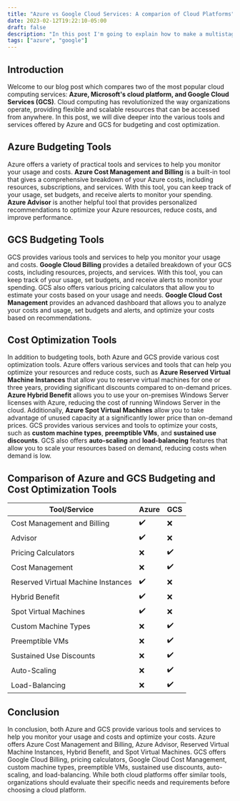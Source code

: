 ```yaml
---
title: "Azure vs Google Cloud Services: A comparion of Cloud Platforms"
date: 2023-02-12T19:22:10-05:00
draft: false
description: "In this post I'm going to explain how to make a multistage golang docker for a http server in order to serve static files"
tags: ["azure", "google"]
---
```


## Introduction

Welcome to our blog post which compares two of the most popular cloud computing services: **Azure, Microsoft's cloud platform, and Google Cloud Services (GCS)**. Cloud computing has revolutionized the way organizations operate, providing flexible and scalable resources that can be accessed from anywhere. In this post, we will dive deeper into the various tools and services offered by Azure and GCS for budgeting and cost optimization.

## Azure Budgeting Tools

Azure offers a variety of practical tools and services to help you monitor your usage and costs. **Azure Cost Management and Billing** is a built-in tool that gives a comprehensive breakdown of your Azure costs, including resources, subscriptions, and services. With this tool, you can keep track of your usage, set budgets, and receive alerts to monitor your spending. **Azure Advisor** is another helpful tool that provides personalized recommendations to optimize your Azure resources, reduce costs, and improve performance.

## GCS Budgeting Tools

GCS provides various tools and services to help you monitor your usage and costs. **Google Cloud Billing** provides a detailed breakdown of your GCS costs, including resources, projects, and services. With this tool, you can keep track of your usage, set budgets, and receive alerts to monitor your spending. GCS also offers various pricing calculators that allow you to estimate your costs based on your usage and needs. **Google Cloud Cost Management** provides an advanced dashboard that allows you to analyze your costs and usage, set budgets and alerts, and optimize your costs based on recommendations.

## Cost Optimization Tools

In addition to budgeting tools, both Azure and GCS provide various cost optimization tools. Azure offers various services and tools that can help you optimize your resources and reduce costs, such as **Azure Reserved Virtual Machine Instances** that allow you to reserve virtual machines for one or three years, providing significant discounts compared to on-demand prices. **Azure Hybrid Benefit** allows you to use your on-premises Windows Server licenses with Azure, reducing the cost of running Windows Server in the cloud. Additionally, **Azure Spot Virtual Machines** allow you to take advantage of unused capacity at a significantly lower price than on-demand prices. GCS provides various services and tools to optimize your costs, such as **custom machine types**, **preemptible VMs**, and **sustained use discounts**. GCS also offers **auto-scaling** and **load-balancing** features that allow you to scale your resources based on demand, reducing costs when demand is low.

## Comparison of Azure and GCS Budgeting and Cost Optimization Tools

| Tool/Service | Azure | GCS |
| --- | --- | --- |
| Cost Management and Billing | ✔️ | ❌ |
| Advisor | ✔️ | ❌ |
| Pricing Calculators | ❌ | ✔️ |
| Cost Management | ❌ | ✔️ |
| Reserved Virtual Machine Instances | ✔️ | ❌ |
| Hybrid Benefit | ✔️ | ❌ |
| Spot Virtual Machines | ✔️ | ❌ |
| Custom Machine Types | ❌ | ✔️ |
| Preemptible VMs | ❌ | ✔️ |
| Sustained Use Discounts | ❌ | ✔️ |
| Auto-Scaling | ❌ | ✔️ |
| Load-Balancing | ❌ | ✔️ |

## Conclusion

In conclusion, both Azure and GCS provide various tools and services to help you monitor your usage and costs and optimize your costs. Azure offers Azure Cost Management and Billing, Azure Advisor, Reserved Virtual Machine Instances, Hybrid Benefit, and Spot Virtual Machines. GCS offers Google Cloud Billing, pricing calculators, Google Cloud Cost Management, custom machine types, preemptible VMs, sustained use discounts, auto-scaling, and load-balancing. While both cloud platforms offer similar tools, organizations should evaluate their specific needs and requirements before choosing a cloud platform.
